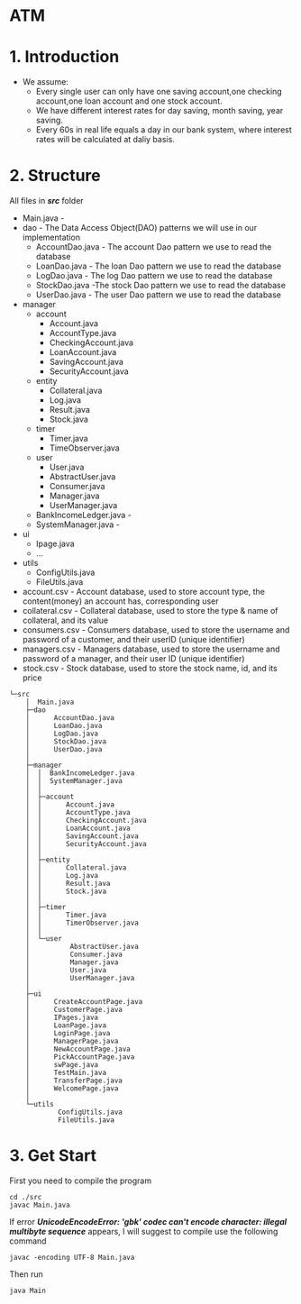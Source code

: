 # ATM

# 1. Introduction
- We assume:
  - Every single user can only have one saving account,one checking account,one loan account and one stock account.
  - We have different interest rates for day saving, month saving, year saving.
  - Every 60s in real life equals a day in our bank system, where interest rates will be calculated at daliy basis.
# 2. Structure

All files in ***src*** folder

- Main.java - 
- dao - The Data Access Object(DAO) patterns we will use in our implementation
  - AccountDao.java - The account Dao pattern we use to read the database
  - LoanDao.java - The loan Dao pattern we use to read the database
  - LogDao.java - The log Dao pattern we use to read the database
  - StockDao.java -The stock Dao pattern we use to read the database
  - UserDao.java - The user Dao pattern we use to read the database
- manager
  - account
    - Account.java
    - AccountType.java
    - CheckingAccount.java
    - LoanAccount.java
    - SavingAccount.java
    - SecurityAccount.java
  - entity
    - Collateral.java
    - Log.java
    - Result.java
    - Stock.java
  - timer
    - Timer.java
    - TimeObserver.java
  - user
    - User.java
    - AbstractUser.java
    - Consumer.java
    - Manager.java
    - UserManager.java
  - BankIncomeLedger.java - 
  - SystemManager.java - 
- ui
  - Ipage.java
  - ...
- utils
  - ConfigUtils.java
  - FileUtils.java
- account.csv - Account database, used to store account type, the content(money) an account has, corresponding user
- collateral.csv - Collateral database, used to store the type & name of collateral, and its value 
- consumers.csv - Consumers database, used to store the username and password of a customer, and their userID (unique identifier)
- managers.csv - Managers database, used to store the username and password of a manager, and their user ID (unique identifier)
- stock.csv - Stock database, used to store the stock name, id, and its price

```
└─src
    │  Main.java
    ├─dao
    │      AccountDao.java
    │      LoanDao.java
    │      LogDao.java
    │      StockDao.java
    │      UserDao.java
    │
    ├─manager
    │  │  BankIncomeLedger.java
    │  │  SystemManager.java
    │  │
    │  ├─account
    │  │      Account.java
    │  │      AccountType.java
    │  │      CheckingAccount.java
    │  │      LoanAccount.java
    │  │      SavingAccount.java
    │  │      SecurityAccount.java
    │  │
    │  ├─entity
    │  │      Collateral.java
    │  │      Log.java
    │  │      Result.java
    │  │      Stock.java
    │  │
    │  ├─timer
    │  │      Timer.java
    │  │      TimerObserver.java
    │  │
    │  └─user
    │          AbstractUser.java
    │          Consumer.java
    │          Manager.java
    │          User.java
    │          UserManager.java
    │
    ├─ui
    │      CreateAccountPage.java
    │      CustomerPage.java
    │      IPages.java
    │      LoanPage.java
    │      LoginPage.java
    │      ManagerPage.java
    │      NewAccountPage.java
    │      PickAccountPage.java
    │      swPage.java
    │      TestMain.java
    │      TransferPage.java
    │      WelcomePage.java
    │
    └─utils
            ConfigUtils.java
            FileUtils.java

```
# 3. Get Start


First you need to compile the program
```
cd ./src
javac Main.java
```
If error ***UnicodeEncodeError: 'gbk' codec can't encode character: illegal multibyte sequence*** appears, I will suggest to compile use the following command
```
javac -encoding UTF-8 Main.java
```
Then run
```
java Main
```


